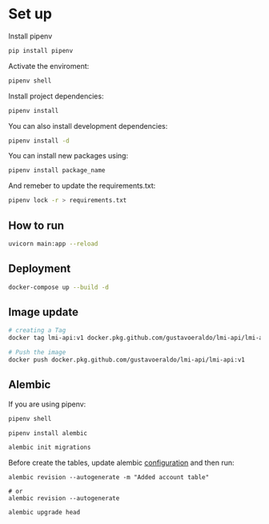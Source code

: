 # Set up 

Install pipenv

```bash
pip install pipenv

```

Activate the enviroment:

```bash
pipenv shell
```

Install project dependencies:

```bash
pipenv install
```

You can also install development dependencies:

```bash
pipenv install -d
```

You can install new packages using:

```bash
pipenv install package_name
```

And remeber to update the requirements.txt:

```bash
pipenv lock -r > requirements.txt
```

## How to run

```bash
uvicorn main:app --reload
```

## Deployment

```bash
docker-compose up --build -d
```
## Image update

```bash
# creating a Tag
docker tag lmi-api:v1 docker.pkg.github.com/gustavoeraldo/lmi-api/lmi-api:v1

# Push the image
docker push docker.pkg.github.com/gustavoeraldo/lmi-api/lmi-api:v1
```

## Alembic

If you are using pipenv:

```bash
pipenv shell

pipenv install alembic

alembic init migrations
```

Before create the tables, update alembic [configuration](/migrations/env.py) and then run: 
```
alembic revision --autogenerate -m "Added account table"

# or
alembic revision --autogenerate

alembic upgrade head
```

